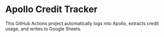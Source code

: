 # Apollo Credit Tracker
This GitHub Actions project automatically logs into Apollo, extracts credit usage, and writes to Google Sheets.
